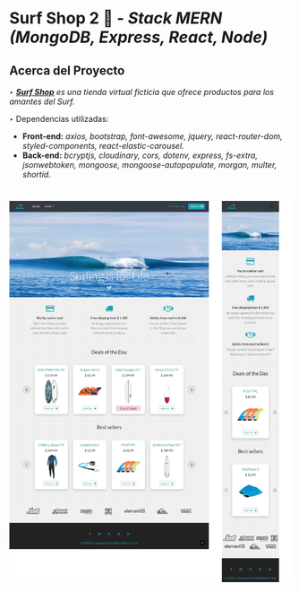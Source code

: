 # Surf Shop 2 :ocean: - _Stack MERN (MongoDB, Express, React, Node)_

## Acerca del Proyecto

‣ _**[Surf Shop](https://surf-shop-app.netlify.app/)** es una tienda virtual ficticia que ofrece productos para los amantes del Surf._     

‣ Dependencias utilizadas: 
 * **Front-end:** _axios, bootstrap, font-awesome, jquery, react-router-dom, styled-components, react-elastic-carousel._
 * **Back-end:** _bcryptjs, cloudinary, cors, dotenv, express, fs-extra, jsonwebtoken, mongoose, mongoose-autopopulate, morgan, multer, shortid._  

#

<img src="/client/src/assets/images/screenshot/screenshot.jpg" width="700">

